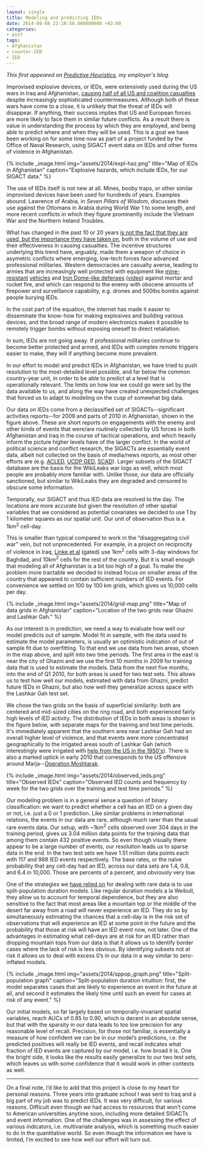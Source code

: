 ```yaml
---
layout: single
title: Modeling and predicting IEDs
date: 2014-08-08 22:10:50.000000000 +03:00
categories:
- post
tags:
- Afghanistan
- counter-IED
- IED
---
```


_This first appeared on [Predictive Heuristics](http://predictiveheuristics.com/), my employer's blog._

Improvised explosive devices, or IEDs, were extensively used during the US wars in Iraq and Afghanistan, [causing half of all US and coalition casualties](http://www.history.navy.mil/library/online/ied.htm) despite increasingly sophisticated countermeasures. Although both of these wars have come to a close, it is unlikely that the threat of IEDs will disappear. If anything, their success implies that US and European forces are more likely to face them in similar future conflicts. As a result there is value in understanding the process by which they are employed, and being able to predict where and when they will be used. This is a goal we have been working on for some time now as part of a project funded by the Office of Naval Research, using SIGACT event data on IEDs and other forms of violence in Afghanistan.

{% include _image.html img="assets/2014/expl-haz.png" title="Map of IEDs in Afghanistan" caption="Explosive hazards, which include IEDs, for our SIGACT data." %}

The use of IEDs itself is not new at all. Mines, booby traps, or other similar improvised devices have been used for hundreds of years. Examples abound. Lawrence of Arabia, in _Seven Pillars of Wisdom_, discusses their use against the Ottomans in Arabia during World War 1 to some length, and more recent conflicts in which they figure prominently include the Vietnam War and the Northern Ireland Troubles.

What has changed in the past 10 or 20 years [is not the fact that they are used, but the importance they have taken on](http://www.brookings.edu/research/articles/2012/02/improvised-explosive-devices-singer), both in the volume of use and their effectiveness in causing casualties. The incentive structures underlying this trend have, arguably, made them a weapon of choice in asymetric conflicts where emerging, low-tech forces face advanced professional militaries. Western democracies are casualty averse, leading to armies that are increasingly well protected with equipment like [mine-resistant](http://en.wikipedia.org/wiki/V-hull) [vehicles](http://en.wikipedia.org/wiki/MRAP) and [Iron Dome-like defenses](http://en.wikipedia.org/wiki/Counter_Rocket,_Artillery,_and_Mortar) ([video](https://www.youtube.com/watch?v=ILcVt9p7cug)) against mortar and rocket fire, and which can respond to the enemy with obscene amounts of firepower and surveillance capability, e.g. drones and 500lbs bombs against people burying IEDs.

In the cost part of the equation, the internet has made it easier to disseminate the know-how for making explosives and building various devices, and the broad range of modern electronics makes it possible to remotely trigger bombs without exposing oneself to direct retaliation.

In sum, IEDs are not going away. If professional militaries continue to become better protected and armed, and IEDs with complex remote triggers easier to make, they will if anything become more prevalent.

In our effort to model and predict IEDs in Afghanistan, we have tried to push resolution to the most-detailed level possible, and far below the common country-year unit, in order to be able to predict at a level that is operationally relevant. The limits on how low we could go were set by the data available to us, and along the way have created unexpected challenges that forced us to adapt to modeling on the cusp of somewhat big data.

Our data on IEDs come from a declassified set of SIGACTs--significant activities reports--for 2009 and parts of 2010 in Afghanistan, shown in the figure above. These are short reports on engagements with the enemy and other kinds of events that were/are routinely collected by US forces in both Afghanistan and Iraq in the course of tactical operations, and which heavily inform the picture higher levels have of the larger conflict. In the world of political science and conflict research, the SIGACTs are essentially event data, albeit not collected on the basis of media/news reports, as most other efforts are (e.g. [ACLED](http://www.acleddata.com/), [UCDP GED](http://www.pcr.uu.se/research/ucdp/datasets/ucdp_ged/), [SCAD](https://www.strausscenter.org/scad.html)). Larger subsets of the SIGACT database are the basis for the WikiLeaks war logs as well, which most people are probably more familiar with. Unlike those, our data are officially sanctioned, but similar to WikiLeaks they are degraded and censored to obscure some information.

Temporally, our SIGACT and thus IED data are resolved to the day. The locations are more accurate but given the resolution of other spatial variables that we considered as potential covariates we decided to use 1 by 1 kilometer squares as our spatial unit. Our unit of observation thus is a 1km<sup>2</sup> cell-day.

This is smaller than typical compared to work in the “disaggregating civil war” vein, but not unprecedented. For example, in a project on reciprocity of violence in Iraq, [Linke et al](http://www.tandfonline.com/doi/abs/10.1080/03050629.2012.696996#.U-SQboCSz_8) (gated) use 1km<sup>2</sup> cells with 3-day windows for Baghdad, and 10km<sup>2</sup> cells for the rest of the country. But it is small enough that modeling all of Afghanistan is a bit too high of a goal. To make the problem more tractable we decided to instead focus on smaller areas of the country that appeared to contain sufficient numbers of IED events. For convenience we settled on 100 by 100 km grids, which gives us 10,000 cells per day.

{% include _image.html img="assets/2014/grid-map.png" title="Map of data grids in Afghanistan" caption="Location of the two grids near Ghazni and Lashkar Gah." %}

As our interest is in prediction, we need a way to evaluate how well our model predicts out of sample. Model fit in sample, with the data used to estimate the model parameters, is usually an optimistic indication of out of sample fit due to overfitting. To that end we use data from two areas, shown in the map above, and split into two time periods. The first area in the east is near the city of Ghazni and we use the first 10 months in 2009 for training data that is used to estimate the models. Data from the next five months, into the end of Q1 2010, for both areas is used for two test sets. This allows us to test how well our models, estimated with data from Ghazni, predict future IEDs in Ghazni, but also how well they generalize across space with the Lashkar Gah test set.

We chose the two grids on the basis of superficial similarity: both are centered and mid-sized cities on the ring road, and both experienced fairly high levels of IED activity. The distribution of IEDs in both areas is shown in the figure below, with separate maps for the training and test time periods. It's immediately apparent that the southern area near Lashkar Gah had an overall higher level of violence, and that events were more concentrated geographically to the irrigated areas south of Lashkar Gah (which interestingly were irrigated with [help from the US in the 1950's](http://en.wikipedia.org/wiki/Helmand_and_Arghandab_Valley_Authority)). There is also a marked uptick in early 2010 that corresponds to the US offensive around Marja--[Operation Moshtarak](http://en.wikipedia.org/wiki/Operation_Moshtarak).

{% include _image.html img="assets/2014/observed_ieds.png" title="Observed IEDs" caption="Observed IED counts and frequency by week for the two grids over the training and test time periods." %}

Our modeling problem is in a general sense a question of binary classification: we want to predict whether a cell has an IED on a given day or not, i.e. just a 0 or 1 prediction. Like similar problems in international relations, the events in our data are rare, although much rarer than the usual rare events data. Our setup, with ~1km<sup>2</sup> cells observed over 304 days in the training period, gives us 3.04 million data points for the training data that among them contain 432 positive events. So even though visually there appear to be a large number of events, our resolution leads us to sparse data in the end. In the two test sets we have 1.51 million data points each with 117 and 988 IED events respectively. The base rates, or the naïve probability that any cell-day had an IED, across our data sets are 1.4, 0.8, and 6.4 in 10,000\. Those are percents of a percent, and obviously very low.

One of the strategies we [have relied on](http://predictiveheuristics.com/2014/05/22/the-coup-in-thailand-and-progress-in-forecasting/) for dealing with rare data is to use split-population duration models. Like regular duration models a la Weibull, they allow us to account for temporal dependence, but they are also sensitive to the fact that most areas like a mountain top or the middle of the desert far away from a road will never experience an IED. They do so by simultaneously estimating the chances that a cell-day is in the risk set of observations that will experience an IED at some point in the future and the probability that those at risk will have an IED event now, not later. One of the advantages in estimating what cell-days are at risk for an IED rather than dropping mountain tops from our data is that it allows us to identify border cases where the lack of risk is less obvious. By identifying subsets not at risk it allows us to deal with excess 0’s in our data in a way similar to zero-inflated models.

{% include _image.html img="assets/2014/sppop_graph.png" title="Split-population graph" caption="Split-population duration intuition: first, the model separates cases that are likely to experience an event in the future at all, and second it estimates the likely time until such an event for cases at risk of any event." %}

Our initial models, so far largely based on temporally-invariant spatial variables, reach AUCs of 0.85 to 0.90, which is decent in an absolute sense, but that with the sparsity in our data leads to too low precision for any reasonable level of recall. Precision, for those not familiar, is essentially a measure of how confident we can be in our model’s predictions, i.e. the predicted positives will really be IED events, and recall indicates what fraction of IED events are captured by our model, i.e. how broad it is. One the bright side, it looks like the results easily generalize to our two test sets, which leaves us with some confidence that it would work in other contexts as well.

***

On a final note, I’d like to add that this project is close to my heart for personal reasons. Three years into graduate school I was sent to Iraq and a big part of my job was to predict IEDs. It was very difficult, for various reasons. Difficult even though we had access to resources that won’t come to American universities anytime soon, including more detailed SIGACTs and event information. One of the challenges was in assessing the effect of various indicators, i.e. multivariate analysis, which is something much easier to do in the quantitative world. So even though the information we have is limited, I’m excited to see how well our effort will turn out.